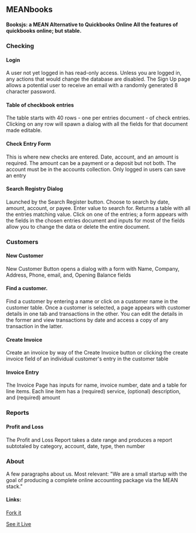 ## MEANbooks

#### Booksjs: a MEAN Alternative to Quickbooks Online All the features of quickbooks online; but stable.

### Checking

#### Login

A user not yet logged in has read-only access. Unless you are logged in, any actions that would change the database are disabled. The Sign Up page allows a potential user to receive an email with a randomly generated 8 character password.

#### Table of checkbook entries

The table starts with 40 rows - one per entries document - of check entries. Clicking on any row will spawn a dialog with all the fields for that document made editable.

#### Check Entry Form

This is where new checks are entered. Date, account, and an amount is required. The amount can be a payment or a deposit but not both. The account must be in the accounts collection. Only logged in users can save an entry

#### Search Registry Dialog

Launched by the Search Register button. Choose to search by date, amount, account, or payee. Enter value to search for. Returns a table with all the entries matching value. Click on one of the entries; a form appears with the fields in the chosen entries document and inputs for most of the fields allow you to change the data or delete the entire document.

### Customers

#### New Customer

New Customer Button opens a dialog with a form with Name, Company, Address, Phone, email, and, Opening Balance fields

#### Find a customer.

Find a customer by entering a name or click on a customer name in the customer table. Once a customer is selected, a page appears with customer details in one tab and transactions in the other. You can edit the details in the former and view transactions by date and access a copy of any transaction in the latter.

#### Create Invoice

Create an invoice by way of the Create Invoice button or clicking the create invoice field of an individual customer's entry in the customer table

#### Invoice Entry

The Invoice Page has inputs for name, invoice number, date and a table for line items. Each line item has a (required) service, (optional) description, and (required) amount

### Reports

#### Profit and Loss

The Profit and Loss Report takes a date range and produces a report subtotaled by category, account, date, type, then number

### About

A few paragraphs about us. Most relevant: "We are a small startup with the goal of producing a complete online accounting package via the MEAN stack."

#### Links:

[Fork it](https://github.com/jimsward/books)

[See it Live](http://stump3.us)

